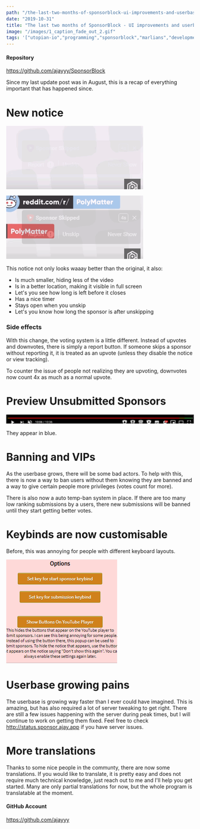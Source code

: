 ```yaml
---
path: "/the-last-two-months-of-sponsorblock-ui-improvements-and-userbase-growing-pains"
date: "2019-10-31"
title: "The last two months of SponsorBlock - UI improvements and userbase growing pains"
image: "/images/1_caption_fade_out_2.gif"
tags: '["utopian-io","programming","sponsorblock","marlians","development"]'
---
```


#### Repository
https://github.com/ajayyy/SponsorBlock

Since my last update post was in August, this is a recap of everything important that has happened since.

# New notice
![](/images/fade_out_2.gif)

![](/images/reskip.gif)

This notice not only looks waaay better than the original, it also:

- Is much smaller, hiding less of the video
- Is in a better location, making it visible in full screen
- Let's you see how long is left before it closes
- Has a nice timer
- Stays open when you unskip
- Let's you know how long the sponsor is after unskipping


### Side effects

With this change, the voting system is a little different. Instead of upvotes and downvotes, there is simply a report button. If someone skips a sponsor without reporting it, it is treated as an upvote (unless they disable the notice or view tracking). 

To counter the issue of people not realizing they are upvoting, downvotes now count 4x as much as a normal upvote.

# Preview Unsubmitted Sponsors

![](/images/unknown.png)

They appear in blue.

# Banning and VIPs

As the userbase grows, there will be some bad actors. To help with this, there is now a way to ban users without them knowing they are banned and a way to give certain people more privileges (votes count for more).

There is also now a auto temp-ban system in place. If there are too many low ranking submissions by a users, there new submissions will be banned until they start getting better votes.

# Keybinds are now customisable

Before, this was annoying for people with different keyboard layouts.

![](/images/setkeybinds.gif)

# Userbase growing pains

The userbase is growing way faster than I ever could have imagined. This is amazing, but has also required a lot of server tweaking to get right. There are still a few issues happening with the server during peak times, but I will continue to work on getting them fixed. Feel free to check http://status.sponsor.ajay.app if you have server issues.

# More translations

Thanks to some nice people in the communty, there are now some translations. If you would like to translate, it is pretty easy and does not require much technical knowledge, just reach out to me and I'll help you get started. Many are only partial translations for now, but the whole program is  translatable at  the moment.



#### GitHub Account
https://github.com/ajayyy